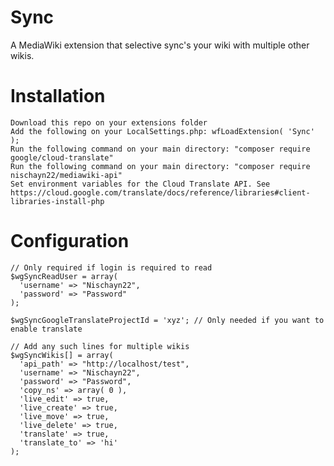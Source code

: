 # Sync
A MediaWiki extension that selective sync's your wiki with multiple other wikis.


# Installation

	Download this repo on your extensions folder
	Add the following on your LocalSettings.php: wfLoadExtension( 'Sync' );
    Run the following command on your main directory: "composer require google/cloud-translate"
    Run the following command on your main directory: "composer require nischayn22/mediawiki-api"
	Set environment variables for the Cloud Translate API. See https://cloud.google.com/translate/docs/reference/libraries#client-libraries-install-php

# Configuration

    // Only required if login is required to read
    $wgSyncReadUser = array(
      'username' => "Nischayn22",
      'password' => "Password"
    );

    $wgSyncGoogleTranslateProjectId = 'xyz'; // Only needed if you want to enable translate

    // Add any such lines for multiple wikis
    $wgSyncWikis[] = array(
      'api_path' => "http://localhost/test",
      'username' => "Nischayn22",
      'password' => "Password",
      'copy_ns' => array( 0 ),
      'live_edit' => true,
      'live_create' => true,
      'live_move' => true,
      'live_delete' => true,
      'translate' => true,
      'translate_to' => 'hi'
    );
